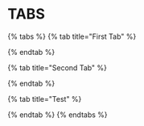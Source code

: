 # TABS

{% tabs %}
{% tab title="First Tab" %}

{% endtab %}

{% tab title="Second Tab" %}

{% endtab %}

{% tab title="Test" %}

{% endtab %}
{% endtabs %}

